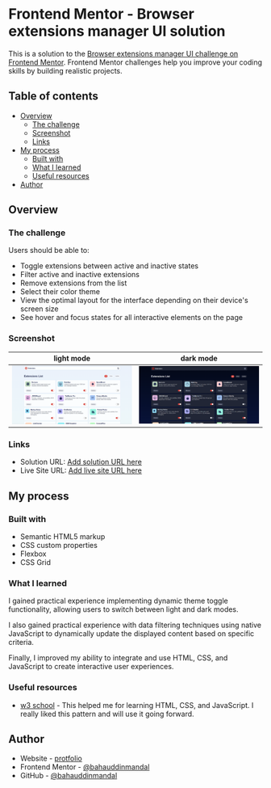 # Frontend Mentor - Browser extensions manager UI solution

This is a solution to the [Browser extensions manager UI challenge on Frontend Mentor](https://www.frontendmentor.io/challenges/browser-extension-manager-ui-yNZnOfsMAp). Frontend Mentor challenges help you improve your coding skills by building realistic projects.

## Table of contents

- [Overview](#overview)
  - [The challenge](#the-challenge)
  - [Screenshot](#screenshot)
  - [Links](#links)
- [My process](#my-process)
  - [Built with](#built-with)
  - [What I learned](#what-i-learned)
  - [Useful resources](#useful-resources)
- [Author](#author)

## Overview

### The challenge

Users should be able to:

- Toggle extensions between active and inactive states
- Filter active and inactive extensions
- Remove extensions from the list
- Select their color theme
- View the optimal layout for the interface depending on their device's screen size
- See hover and focus states for all interactive elements on the page

### Screenshot

|            light mode             |             dark mode              |
| :-------------------------------: | :--------------------------------: |
| ![](./screenshots/screenshot.png) | ![](./screenshots/screenshot2.png) |

### Links

- Solution URL: [Add solution URL here](https://your-solution-url.com)
- Live Site URL: [Add live site URL here](https://your-live-site-url.com)

## My process

### Built with

- Semantic HTML5 markup
- CSS custom properties
- Flexbox
- CSS Grid

### What I learned

I gained practical experience implementing dynamic theme toggle functionality, allowing users to switch between light and dark modes.

I also gained practical experience with data filtering techniques using native JavaScript to dynamically update the displayed content based on specific criteria.

Finally, I improved my ability to integrate and use HTML, CSS, and JavaScript to create interactive user experiences.

### Useful resources

- [w3 school](https://www.w3school.com) - This helped me for learning HTML, CSS, and JavaScript. I really liked this pattern and will use it going forward.

## Author

- Website - [protfolio](https://www.your-site.com)
- Frontend Mentor - [@bahauddinmandal](https://www.frontendmentor.io/profile/bahauddinmandal)
- GitHub - [@bahauddinmandal](https://github.com/bahauddinmandal)
